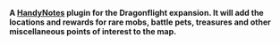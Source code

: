 **A [HandyNotes](https://www.curseforge.com/wow/addons/handynotes) plugin for the Dragonflight expansion. It will add the locations and rewards for rare mobs, battle pets, treasures and other miscellaneous points of interest to the map.**